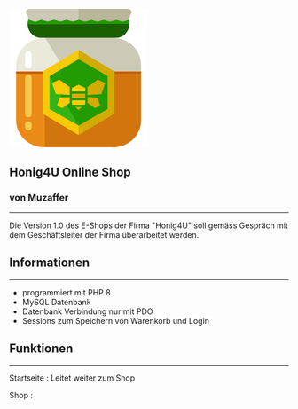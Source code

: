 ![alt text](images/logo.svg)

## Honig4U Online Shop
### von Muzaffer
---

Die Version 1.0 des E-Shops der Firma "Honig4U" soll gemäss Gespräch mit dem Geschäftsleiter der Firma überarbeitet werden.

## Informationen
---
- programmiert mit PHP 8
- MySQL Datenbank
- Datenbank Verbindung nur mit PDO
- Sessions zum Speichern von Warenkorb und Login

## Funktionen
---
Startseite
: Leitet weiter zum Shop 

Shop
: 



<style type="text/css">
    img {
        width: 250px;
    }
</style>